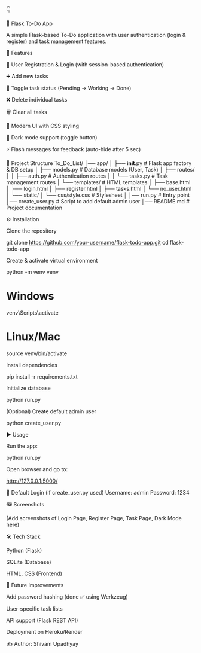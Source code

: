 👇

📝 Flask To-Do App

A simple Flask-based To-Do application with user authentication (login & register) and task management features.

🚀 Features

🔑 User Registration & Login (with session-based authentication)

➕ Add new tasks

🔄 Toggle task status (Pending → Working → Done)

❌ Delete individual tasks

🗑️ Clear all tasks

🎨 Modern UI with CSS styling

🌙 Dark mode support (toggle button)

⚡ Flash messages for feedback (auto-hide after 5 sec)

📂 Project Structure
To_Do_List/
│── app/
│   ├── __init__.py        # Flask app factory & DB setup
│   ├── models.py          # Database models (User, Task)
│   ├── routes/
│   │   ├── auth.py        # Authentication routes
│   │   └── tasks.py       # Task management routes
│   └── templates/         # HTML templates
│       ├── base.html
│       ├── login.html
│       ├── register.html
│       ├── tasks.html
│       └── no_user.html
│   └── static/
│       └── css/style.css  # Stylesheet
│
│── run.py                 # Entry point
│── create_user.py         # Script to add default admin user
│── README.md              # Project documentation

⚙️ Installation

Clone the repository

git clone https://github.com/your-username/flask-todo-app.git
cd flask-todo-app


Create & activate virtual environment

python -m venv venv
# Windows
venv\Scripts\activate
# Linux/Mac
source venv/bin/activate


Install dependencies

pip install -r requirements.txt


Initialize database

python run.py


(Optional) Create default admin user

python create_user.py

▶️ Usage

Run the app:

python run.py


Open browser and go to:

http://127.0.0.1:5000/

🔑 Default Login (if create_user.py used)
Username: admin
Password: 1234

🖼️ Screenshots

(Add screenshots of Login Page, Register Page, Task Page, Dark Mode here)

🛠️ Tech Stack

Python (Flask)

SQLite (Database)

HTML, CSS (Frontend)

📌 Future Improvements

Add password hashing (done ✅ using Werkzeug)

User-specific task lists

API support (Flask REST API)

Deployment on Heroku/Render

✍️ Author: Shivam Upadhyay
